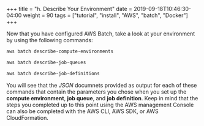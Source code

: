 +++
title = "h. Describe Your Environment"
date = 2019-09-18T10:46:30-04:00
weight = 90
tags = ["tutorial", "install", "AWS", "batch", "Docker"]
+++

Now that you have configured AWS Batch, take a look at your environment by using the following commands:

```bash
aws batch describe-compute-environments
```

```bash
aws batch describe-job-queues
```

```bash
aws batch describe-job-definitions
```

You will see that the *JSON* documnets provided as output for each of these commands that contain the parameters you chose when you set up the **compute environment**, **job queue**, and **job definition**. Keep in mind that the steps you completed up to this point using the AWS management Console can also be completed with the AWS CLI, AWS SDK, or AWS CloudFormation.

